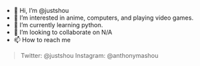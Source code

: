 - 👋 Hi, I’m @justshou
- 👀 I’m interested in anime, computers, and playing video games.
- 🌱 I’m currently learning python.
- 💞️ I’m looking to collaborate on N/A
- 📫 How to reach me
> Twitter: @justshou
> Instagram: @anthonymashou
